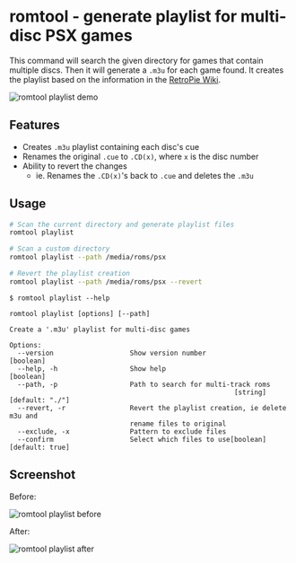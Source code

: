 # romtool - generate playlist for multi-disc PSX games

This command will search the given directory for games that contain multiple discs. Then it will generate a `.m3u` for each game found. It creates the playlist based on the information in the [RetroPie Wiki](https://github.com/retropie/retropie-setup/wiki/Playstation-1#m3u-playlist-for-multi-disc-games).

![romtool playlist demo][demo]

[demo]: https://github.com/jordond/romtool/raw/master/assets/demo-playlist.gif "Playlist Demo"

## Features

* Creates `.m3u` playlist containing each disc's cue
* Renames the original `.cue` to `.CD(x)`, where `x` is the disc number
* Ability to revert the changes
  * ie. Renames the `.CD(x)`'s back to `.cue` and deletes the `.m3u`

## Usage

```bash
# Scan the current directory and generate playlist files
romtool playlist

# Scan a custom directory
romtool playlist --path /media/roms/psx

# Revert the playlist creation
romtool playlist --path /media/roms/psx --revert
```

```
$ romtool playlist --help

romtool playlist [options] [--path]

Create a '.m3u' playlist for multi-disc games

Options:
  --version                   Show version number                      [boolean]
  --help, -h                  Show help                                [boolean]
  --path, -p                  Path to search for multi-track roms
                                                        [string] [default: "./"]
  --revert, -r                Revert the playlist creation, ie delete m3u and
                              rename files to original
  --exclude, -x               Pattern to exclude files
  --confirm                   Select which files to use[boolean] [default: true]
```

## Screenshot

Before:

![romtool playlist before][playlist-before]

[playlist-before]: https://github.com/jordond/romtool/raw/master/assets/screen-merge-after.png "Playlist"

After:

![romtool playlist after][playlist-after]

[playlist-after]: https://github.com/jordond/romtool/raw/master/assets/screen-playlist.png "Playlist"
